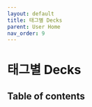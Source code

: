 ```yaml
---
layout: default
title: 태그별 Decks
parent: User Home
nav_order: 9
---
```


# 태그별 Decks

## Table of contents
